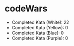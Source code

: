 # codeWars

- Completed Kata (White): 22
- Completed Kata (Yellow): 0
- Completed Kata (Blue): 0
- Completed Kata (Purple): 0